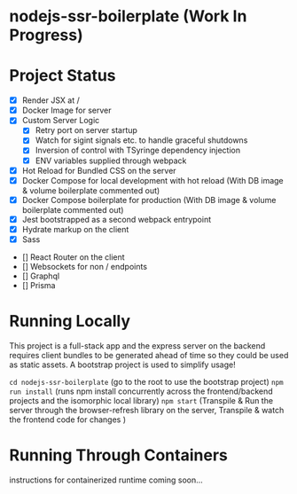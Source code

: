 # nodejs-ssr-boilerplate (Work In Progress)

# Project Status
- [x] Render JSX at / 
- [x] Docker Image for server
- [x] Custom Server Logic
     - [x] Retry port on server startup
     - [x] Watch for sigint signals etc. to handle graceful shutdowns
     - [x] Inversion of control with TSyringe dependency injection
     - [x] ENV variables supplied through webpack
- [x] Hot Reload for Bundled CSS on the server
- [x] Docker Compose for local development with hot reload (With DB image & volume boilerplate commented out)
- [x] Docker Compose boilerplate for production (With DB image & volume boilerplate commented out)
- [x] Jest bootstrapped as a second webpack entrypoint 
- [x] Hydrate markup on the client
- [x] Sass
- [] React Router on the client
- [] Websockets for non / endpoints
- [] Graphql
- [] Prisma


# Running Locally

This project is a full-stack app and the express server on the backend requires client bundles to be generated ahead of time so they could be used as static assets. A bootstrap project is used to simplify usage!

`cd nodejs-ssr-boilerplate` (go to the root to use the bootstrap project)
`npm run install` (runs npm install concurrently across the frontend/backend projects and the isomorphic local library)
`npm start` (Transpile & Run the server through the browser-refresh library on the server, Transpile & watch the frontend code for changes )


# Running Through Containers

instructions for containerized runtime coming soon...
